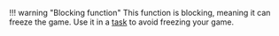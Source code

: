 !!! warning "Blocking function"
    This function is blocking, meaning it can freeze the game.
    Use it in a [task](https://github.com/gnembon/fabric-carpet/blob/master/docs/scarpet/Full.md#taskfunction--args-task_threadexecutor-function--args) to avoid freezing your game.